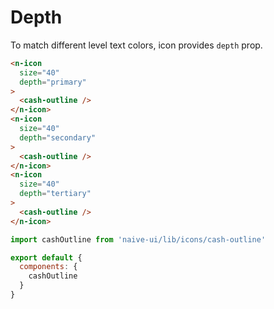 # Depth
To match different level text colors, icon provides `depth` prop.
```html
<n-icon
  size="40"
  depth="primary"
>
  <cash-outline />
</n-icon>
<n-icon
  size="40"
  depth="secondary"
>
  <cash-outline />
</n-icon>
<n-icon
  size="40"
  depth="tertiary"
>
  <cash-outline />
</n-icon>
```
```js
import cashOutline from 'naive-ui/lib/icons/cash-outline'

export default {
  components: {
    cashOutline
  }
}
```